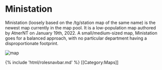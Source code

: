 # Ministation

Ministation (loosely based on the /tg/station map of the same name) is the newest map currently in the map pool. It is a low-population map authored by AtnerNT on January 19th, 2022. A small/medium-sized map, Ministation goes for a balanced approach, with no particular department having a disproportionate footprint. 

![map](MiniStation.png)

{% include 'html/rolesnavbar.md' %}
[[Category:Maps]]
